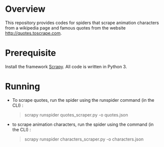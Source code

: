 # Overview
This repository provides codes for spiders that scrape animation characters from a wikipedia page and famous quotes from the website http://quotes.toscrape.com.

# Prerequisite
Install the framework [Scrapy](https://scrapy.org/). All code is written in Python 3.

# Running
- To scrape quotes, run the spider using the runspider command (in the CLI) : 
  > scrapy runspider quotes_scraper.py -o quotes.json
- to scrape animation characters, run the spider using the command (in the CLI) : 
  > scrapy runspider characters_scraper.py -o characters.json
